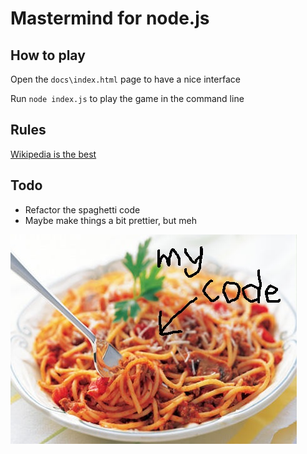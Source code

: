 # Mastermind for node.js

## How to play

Open the `docs\index.html` page to have a nice interface

Run `node index.js` to play the game in the command line

## Rules

[Wikipedia is the best](https://en.wikipedia.org/wiki/Mastermind_(board_game))

## Todo

- Refactor the spaghetti code
- Maybe make things a bit prettier, but meh

![My code](mycode.jpg)
